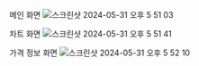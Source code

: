 메인 화면
![스크린샷 2024-05-31 오후 5 51 03](https://github.com/ejrtn0852/cointraker/assets/135151859/a09ff439-c4b4-432f-943a-273ddf017828)

차트 화면 
![스크린샷 2024-05-31 오후 5 51 41](https://github.com/ejrtn0852/cointraker/assets/135151859/6d0b27d1-14ae-4f1a-9d59-3e1a84bc446f)

가격 정보 화면
![스크린샷 2024-05-31 오후 5 52 10](https://github.com/ejrtn0852/cointraker/assets/135151859/4af6eb87-3686-43f8-9155-c697e56bbb2e)
